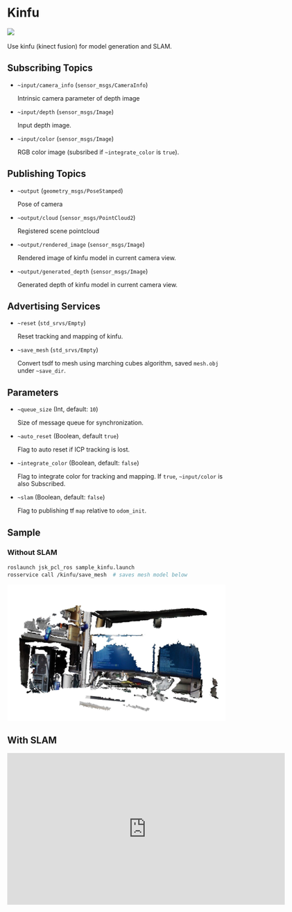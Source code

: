 # Kinfu

![](images/kinfu.gif)

Use kinfu (kinect fusion) for model generation and SLAM.


## Subscribing Topics

* `~input/camera_info` (`sensor_msgs/CameraInfo`)

  Intrinsic camera parameter of depth image

* `~input/depth` (`sensor_msgs/Image`)

  Input depth image.

* `~input/color` (`sensor_msgs/Image`)

  RGB color image (subsribed if `~integrate_color` is `true`).


## Publishing Topics

* `~output` (`geometry_msgs/PoseStamped`)

  Pose of camera

* `~output/cloud` (`sensor_msgs/PointCloud2`)

  Registered scene pointcloud

* `~output/rendered_image` (`sensor_msgs/Image`)

  Rendered image of kinfu model in current camera view.

* `~output/generated_depth` (`sensor_msgs/Image`)

  Generated depth of kinfu model in current camera view.


## Advertising Services

* `~reset` (`std_srvs/Empty`)

  Reset tracking and mapping of kinfu.

* `~save_mesh` (`std_srvs/Empty`)

  Convert tsdf to mesh using marching cubes algorithm, saved `mesh.obj` under `~save_dir`.


## Parameters

* `~queue_size` (Int, default: `10`)

  Size of message queue for synchronization.

* `~auto_reset` (Boolean, default `true`)

  Flag to auto reset if ICP tracking is lost.

* `~integrate_color` (Boolean, default: `false`)

  Flag to integrate color for tracking and mapping.
  If `true`, `~input/color` is also Subscribed.

* `~slam` (Boolean, default: `false`)

  Flag to publishing tf `map` relative to `odom_init`.


## Sample


### Without SLAM

```bash
roslaunch jsk_pcl_ros sample_kinfu.launch
rosservice call /kinfu/save_mesh  # saves mesh model below
```

![](images/kinfu_mesh.jpg)


## With SLAM

<div class="text-center">
  <iframe src="https://drive.google.com/file/d/0B9P1L--7Wd2vVlMwNjJNeGVIV0E/preview?autoplay=1" width="640" height="350" frameborder="0"></iframe>
</div>